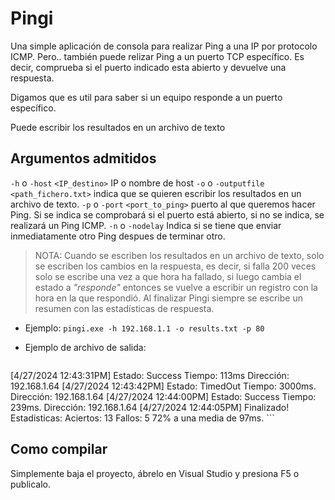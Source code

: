 # Pingi

Una simple aplicación de consola para realizar Ping a una IP por protocolo ICMP.
Pero.. también puede relizar Ping a un puerto TCP específico. Es decir, comprueba si el puerto indicado esta abierto y devuelve una respuesta.

Digamos que es util para saber si un equipo responde a un puerto específico.

Puede escribir los resultados en un archivo de texto

## Argumentos admitidos

``-h`` o ``-host`` ``<IP_destino>`` IP o nombre de host
``-o`` o ``-outputfile`` ``<path_fichero.txt>`` indica que se quieren escribir los resultados en un archivo de texto.
``-p`` o ``-port`` ``<port_to_ping>`` puerto al que queremos hacer Ping. Si se indica se comprobará si el puerto está abierto, si no se indica, se realizará un Ping ICMP.
``-n`` o ``-nodelay`` Indica si se tiene que enviar inmediatamente otro Ping despues de terminar otro.

> NOTA: Cuando se escriben los resultados en un archivo de texto, solo se escriben los cambios en la respuesta, es decir, si falla 200 veces solo se escribe una vez a que hora ha fallado, si luego cambia el estado a _"responde"_ entonces se vuelve a escribir un registro con la hora en la que respondió. Al finalizar Pingi siempre se escribe un resumen con las estadísticas de respuesta.

  - Ejemplo:
    ```pingi.exe -h 192.168.1.1 -o results.txt -p 80```

  - Ejemplo de archivo de salida:
    ```console
[4/27/2024 12:43:31PM]	 Estado: Success  Tiempo: 113ms Dirección: 192.168.1.64
[4/27/2024 12:43:42PM]	 Estado: TimedOut  Tiempo: 3000ms. Dirección: 192.168.1.64
[4/27/2024 12:44:00PM]	 Estado: Success  Tiempo: 239ms. Dirección: 192.168.1.64
[4/27/2024 12:44:05PM]	 Finalizado!
	Estadisticas: 
	Aciertos: 13
	Fallos:   5
	72% a una media de 97ms. 
    ```

## Como compilar
Simplemente baja el proyecto, ábrelo en Visual Studio y presiona F5 o publicalo.
